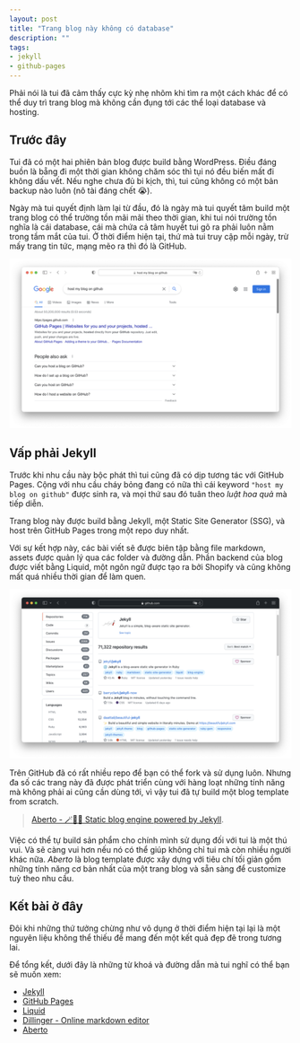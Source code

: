 ```yaml
---
layout: post
title: "Trang blog này không có database"
description: ""
tags:
- jekyll
- github-pages
---
```


Phải nói là tui đã cảm thấy cực kỳ nhẹ nhõm khi tìm ra một cách khác để có thể
duy trì trang blog mà không cần đụng tới các thể loại database và hosting.

## Trước đây

Tui đã có một hai phiên bản blog được build bằng WordPress. Điều đáng buồn là
bẵng đi một thời gian không chăm sóc thì tụi nó đều biến mất đi không dấu vết.
Nếu nghe chưa đủ bi kịch, thì, tui cũng không có một bản backup
nào luôn (nô tài đáng chết 😭).

Ngày mà tui quyết định làm lại từ đầu, đó là ngày mà tui quyết tâm build một
trang blog có thể trường tồn mãi mãi theo thời gian, khi tui nói trường tồn nghĩa là
cái database, cái mà chứa cả tâm huyết tui gõ ra phải luôn nằm trong tầm mắt của tui.
Ở thời điểm hiện tại, thứ mà tui truy cập mỗi ngày, trừ mấy trang tin tức, mạng mẽo ra
thì đó là GitHub.

![Host my blog on GitHub](assets/posts/2021-09-23-trang-blog-nay-khong-co-database/googling.png "Host my blog on GitHub")

## Vấp phải Jekyll

Trước khi nhu cầu này bộc phát thì tui cũng đã có dịp tương tác với GitHub Pages.
Cộng với nhu cầu cháy bỏng đang có nữa thì cái keyword `"host my blog on github"` được sinh ra, 
và mọi thứ sau đó tuân theo _luật hoa quả_ mà tiếp diễn.

Trang blog này được build bằng Jekyll, một Static Site Generator (SSG), 
và host trên GitHub Pages trong một repo duy nhất.

Với sự kết hợp này, các bài viết sẽ được biên tập bằng file markdown, assets được
quản lý qua các folder và đường dẫn. Phần backend của blog được viết bằng Liquid, một
ngôn ngữ được tạo ra bởi Shopify và cũng không mất quá nhiều thời gian để làm quen.

![Jekyll on GitHub](assets/posts/2021-09-23-trang-blog-nay-khong-co-database/github-search-jekyll.png "Jekyll on GitHub")

Trên GitHub đã có rất nhiều repo để bạn có thể fork và sử dụng luôn. Nhưng đa số
các trang này đã được phát triển cùng với hàng loạt những tính năng mà không phải
ai cũng cần dùng tới, vì
vậy tui đã tự build một blog template from scratch.

> [Aberto - 🪄🚪👐 Static blog engine powered by Jekyll](https://github.com/phucbm/aberto).

Việc có thể tự build sản phẩm cho chính mình sử dụng đối với tui là một thú vui. Và sẽ
càng vui hơn nếu nó có thể giúp không chỉ tui mà còn nhiều người khác nữa. _Aberto_ là 
blog template được xây dựng với tiêu chí tối giản gồm những tính năng cơ bản nhất của
một trang blog và sẵn sàng để customize tuỳ theo nhu cầu.

## Kết bài ở đây

Đôi khi những thứ tưởng chừng như vô dụng ở thời điểm hiện tại lại là một 
nguyên liệu không thể thiếu để mang đến một kết quả đẹp đẽ trong tương lai.

Để tổng kết, dưới đây là những từ khoá và đường dẫn mà tui nghĩ có thể bạn sẽ muốn xem:

- [Jekyll](https://jekyllrb.com/)
- [GitHub Pages](https://pages.github.com/)
- [Liquid](https://shopify.github.io/liquid/)
- [Dillinger - Online markdown editor](https://dillinger.io/)
- [Aberto](https://github.com/phucbm/aberto)
